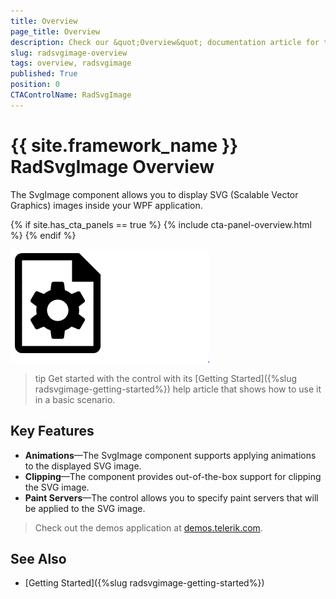 ```yaml
---
title: Overview
page_title: Overview
description: Check our &quot;Overview&quot; documentation article for the RadSvgImage control.
slug: radsvgimage-overview
tags: overview, radsvgimage
published: True
position: 0
CTAControlName: RadSvgImage
---
```


# {{ site.framework_name }} RadSvgImage Overview

The SvgImage component allows you to display SVG (Scalable Vector Graphics) images inside your WPF application.

{% if site.has_cta_panels == true %}
{% include cta-panel-overview.html %}
{% endif %}

![{{ site.framework_name }} RadSvgImage Overview](images/radsvgimage-getting-started-0.png)

>tip Get started with the control with its [Getting Started]({%slug radsvgimage-getting-started%}) help article that shows how to use it in a basic scenario.

## Key Features

* __Animations__&mdash;The SvgImage component supports applying animations to the displayed SVG image.
* __Clipping__&mdash;The component provides out-of-the-box support for clipping the SVG image.
* __Paint Servers__&mdash;The control allows you to specify paint servers that will be applied to the SVG image.

> Check out the demos application at [demos.telerik.com](https://demos.telerik.com/wpf/).

## See Also
* [Getting Started]({%slug radsvgimage-getting-started%})

